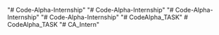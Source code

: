 "# Code-Alpha-Internship" 
"# Code-Alpha-Internship" 
"# Code-Alpha-Internship" 
"# Code-Alpha-Internship" 
"# CodeAlpha_TASK" 
#   C o d e A l p h a _ T A S K  
 "# CA_Intern" 
